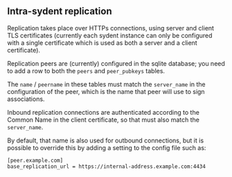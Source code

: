 Intra-sydent replication
------------------------

Replication takes place over HTTPs connections, using server and client TLS
certificates (currently each sydent instance can only be configured with a
single certificate which is used as both a server and a client certificate).

Replication peers are (currently) configured in the sqlite database; you
need to add a row to both the `peers` and `peer_pubkeys` tables.

The `name` / `peername` in these tables must match the `server_name` in the
configuration of the peer, which is the name that peer will use to sign
associations.

Inbound replication connections are authenticated according to the Common Name
in the client certificate, so that must also match the `server_name`.

By default, that name is also used for outbound connections, but it is possible
to override this by adding a setting to the config file such as:

    [peer.example.com]
    base_replication_url = https://internal-address.example.com:4434
